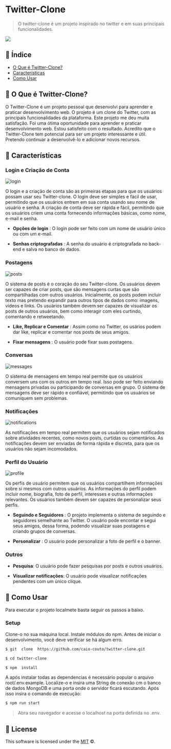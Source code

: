 # Twitter-Clone

> O twitter-clone é um projeto inspirado no twitter e em suas principais funcionalidades.
  
<img  src="./readme_assets/screenshot1.png"/>

## 🚩 Índice

- [O Que é Twitter-Clone?](#o-que-e-twitter-clone)
- [Características](#caracteristicas)
- [Como Usar](#como-usar)
  

## 🤖 O Que é Twitter-Clone?


O Twitter-Clone é um projeto pessoal que desenvolvi para aprender e praticar desenvolvimento web. O projeto é um clone do Twitter, com as principais funcionalidades da plataforma.
Este projeto me deu muita satisfação. Foi uma ótima oportunidade para aprender e praticar desenvolvimento web. Estou satisfeito com o resultado.
Acredito que o Twitter-Clone tem potencial para ser um projeto interessante e útil. Pretendo continuar a desenvolvê-lo e adicionar novos recursos.

 ## 🎨 Características

### Login e Criação de Conta

![login](./readme_assets/screenshot2.png)

O login e a criação de conta são as primeiras etapas para que os usuários possam usar seu Twitter-clone. O login deve ser simples e fácil de usar, permitindo que os usuários entrem em sua conta usando seu nome de usuário e senha. A criação de conta deve ser rápida e fácil, permitindo que os usuários criem uma conta fornecendo informações básicas, como nome, e-mail e senha.

  

*  **Opções de login** :  	O login pode ser feito com um nome de usuário único ou com um e-mail.

*  **Senhas criptografadas** :  A senha do usuário é criptografada no back-end e salva no banco de dados.


### Postagens

  
![posts](./readme_assets/screenshot3.png)

O sistema de posts é o coração do seu Twitter-clone. Os usuários devem ser capazes de criar posts, que são mensagens curtas que são compartilhadas com outros usuários. Inicialmente, os posts podem incluir texto mas pretendo expandir para outros tipos de dados como:  imagens, vídeos e links. Os usuários também devem ser capazes de visualizar os posts de outros usuários, bem como interagir com eles curtindo, comentando e retweetando.
  
*  **Like, Replicar e Comentar** : Assim como no Twitter, os usários podem dar like, replicar e comentar nos posts de seus amigos.

*  **Fixar mensagens** : O usuário pode fixar suas postagens.
  
### Conversas


![messages](./readme_assets/screenshot4.png)

O sistema de mensagens em tempo real permite que os usuários conversem uns com os outros em tempo real. Isso pode ser feito enviando mensagens privadas ou participando de conversas em grupo. O sistema de mensagens deve ser rápido e confiável, permitindo que os usuários se comuniquem sem problemas.
    
### Notificações

  

![notifications](./readme_assets/screenshot5.png)

 As notificações em tempo real permitem que os usuários sejam notificados sobre atividades recentes, como novos posts, curtidas ou comentários. As notificações devem ser enviadas de forma rápida e discreta, para que os usuários não sejam incomodados.

### Perfil do Usuário

![profile](./readme_assets/screenshot6.png)

Os perfis de usuário permitem que os usuários compartilhem informações sobre si mesmos com outros usuários. As informações do perfil podem incluir nome, biografia, foto de perfil, interesses e outras informações relevantes. Os usuários também devem ser capazes de personalizar seus perfis.


*  **Seguindo e Seguidores** :  O projeto implementa o sistema de seguindo e seguidores semelhante ao Twitter. O usuário pode encontar e segui seus amigos, dessa forma, podendo visualizar suas postagens e criando grupos de conversas.

*  **Personalizar** : O usuário pode personalizar a foto de perfil e o banner.

### Outros

* **Pesquisa**: O usuário pode fazer pesquisas por posts e outros usuários.

* **Visualizar notificações**: O usuário pode visualizar notificações pendentes com um único clique.

## 🔧 Como Usar
  
Para executar o projeto localmete basta seguir os passos a baixo.

### Setup

Clone-o no sua máquina local. Instale módulos do npm. Antes de iniciar o desenvolvimento, você deve verificar se há algum erro.

```sh
$ git  clone  https://github.com/caio-couto/twitter-clone.git

$ cd twitter-clone

$ npm  install
```

 A após instalar todas as dependencias é necessário popular o arquivo root/.env.example.
 Localize-o e insira uma String de conexão cm o banco de dados MongoDB e uma porta onde o servidor ficará escutando. Após isso insira o comando de execução:

 
```sh
$ npm run start
```
> Abra seu navegador e acesse o localhost na porta definida no .env.
## 📜 License

This software is licensed under the [MIT](https://github.com/nhn/tui.editor/blob/master/LICENSE) ©.
